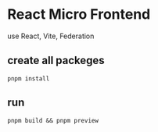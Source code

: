# React Micro Frontend

use React, Vite, Federation

## create all packeges

`pnpm install`

## run

`pnpm build && pnpm preview`
